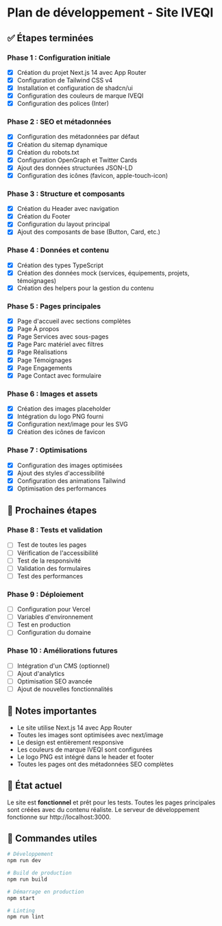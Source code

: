 # Plan de développement - Site IVEQI

## ✅ Étapes terminées

### Phase 1 : Configuration initiale
- [x] Création du projet Next.js 14 avec App Router
- [x] Configuration de Tailwind CSS v4
- [x] Installation et configuration de shadcn/ui
- [x] Configuration des couleurs de marque IVEQI
- [x] Configuration des polices (Inter)

### Phase 2 : SEO et métadonnées
- [x] Configuration des métadonnées par défaut
- [x] Création du sitemap dynamique
- [x] Création du robots.txt
- [x] Configuration OpenGraph et Twitter Cards
- [x] Ajout des données structurées JSON-LD
- [x] Configuration des icônes (favicon, apple-touch-icon)

### Phase 3 : Structure et composants
- [x] Création du Header avec navigation
- [x] Création du Footer
- [x] Configuration du layout principal
- [x] Ajout des composants de base (Button, Card, etc.)

### Phase 4 : Données et contenu
- [x] Création des types TypeScript
- [x] Création des données mock (services, équipements, projets, témoignages)
- [x] Création des helpers pour la gestion du contenu

### Phase 5 : Pages principales
- [x] Page d'accueil avec sections complètes
- [x] Page À propos
- [x] Page Services avec sous-pages
- [x] Page Parc matériel avec filtres
- [x] Page Réalisations
- [x] Page Témoignages
- [x] Page Engagements
- [x] Page Contact avec formulaire

### Phase 6 : Images et assets
- [x] Création des images placeholder
- [x] Intégration du logo PNG fourni
- [x] Configuration next/image pour les SVG
- [x] Création des icônes de favicon

### Phase 7 : Optimisations
- [x] Configuration des images optimisées
- [x] Ajout des styles d'accessibilité
- [x] Configuration des animations Tailwind
- [x] Optimisation des performances

## 🔄 Prochaines étapes

### Phase 8 : Tests et validation
- [ ] Test de toutes les pages
- [ ] Vérification de l'accessibilité
- [ ] Test de la responsivité
- [ ] Validation des formulaires
- [ ] Test des performances

### Phase 9 : Déploiement
- [ ] Configuration pour Vercel
- [ ] Variables d'environnement
- [ ] Test en production
- [ ] Configuration du domaine

### Phase 10 : Améliorations futures
- [ ] Intégration d'un CMS (optionnel)
- [ ] Ajout d'analytics
- [ ] Optimisation SEO avancée
- [ ] Ajout de nouvelles fonctionnalités

## 📝 Notes importantes

- Le site utilise Next.js 14 avec App Router
- Toutes les images sont optimisées avec next/image
- Le design est entièrement responsive
- Les couleurs de marque IVEQI sont configurées
- Le logo PNG est intégré dans le header et footer
- Toutes les pages ont des métadonnées SEO complètes

## 🎯 État actuel

Le site est **fonctionnel** et prêt pour les tests. Toutes les pages principales sont créées avec du contenu réaliste. Le serveur de développement fonctionne sur http://localhost:3000.

## 🔧 Commandes utiles

```bash
# Développement
npm run dev

# Build de production
npm run build

# Démarrage en production
npm start

# Linting
npm run lint
```